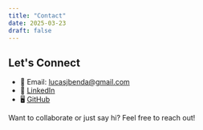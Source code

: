 ```yaml
---
title: "Contact"
date: 2025-03-23
draft: false
---
```


## Let's Connect

- 📧 Email: [lucasjbenda@gmail.com](mailto:lucasjbenda@gmail.com)
- 💼 [LinkedIn](https://linkedin.com/in/lucas-benda)
- 🖥️ [GitHub](https://github.com/lukebenda)

Want to collaborate or just say hi? Feel free to reach out!

